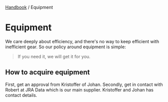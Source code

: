 [Handbook](../README.md) / Equipment

# Equipment

We care deeply about efficiency, and there's no way to keep efficient with inefficient gear. So our policy around equipment is simple:

> If you need it, we will get it for you.

## How to acquire equipment

First, get an approval from Kristoffer of Johan. Secondly, get in contact with Robert at JRA Data which is our main supplier. Kristoffer and Johan has contact details.